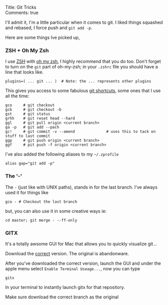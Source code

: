 Title: Git Tricks  
Comments: true  

I'll admit it, I'm a little particular when it comes to git. I liked things squashed and rebased, I
force push and `git add -p`.

Here are some things Ive picked up,

### ZSH + Oh My Zsh

I use [ZSH][1] with [oh my zsh][2], I highly recommend that you do too. Don't forget to turn on the
`git` part of oh-my-zsh; in your `.zshrc` file you should have a line that looks like.

    plugins=( ... git ... )  # Note: the ... represents other plugins

This gives you access to some fabulous [git shortcuts][3], some ones that I use all the time:

    gco     # git checkout
    gcb     # git checkout -b
    gst     # git status
    grhh    # git reset head --hard
    ggl     # git pull origin <current branch>
    ga -p   # git add --pach
    gc!     # git commit -v --amend              # uses this to tack on stuff to last commit
    ggp     # git push origin <current branch>
    ggf     # pit push -f origin <current branch>

I've also added the following aliases to my `~/.zprofile`

    alias gap="git add -p"

### The '-'

The `-` (just like with UNIX paths), stands in for the last branch. I've always used it for things
like

    gco - # Checkout the last branch

but, you can also use it in some creative ways ie:

    cd master; git merge - --ff-only

### GITX

It's a totally awsome GUI for Mac that allows you to quickly visualize git...

Download the [correct][4] version. The original is abandonware.

After you've downloaded the correct version, launch the GUI and under the apple menu select `Enable
Terminal Useage...`, now you can type

    gitx

In your terminal to instantly launch gitx for that repository.

Make sure download the
correct branch as the original

[1]:http://www.zsh.org/
[2]:https://github.com/robbyrussell/oh-my-zsh
[3]:https://github.com/robbyrussell/oh-my-zsh/blob/master/plugins/git/git.plugin.zsh
[4]:http://rowanj.github.io/gitx/
